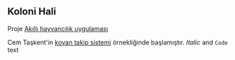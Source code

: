 ## Koloni Hali

Proje [Akıllı hayvancılık uygulaması](https://tr.wikipedia.org/wiki/Nesnelerin_%C4%B0nternet'i) 


Cem Taşkent'in [kovan takip sistemi](http://kovantakip.blogspot.com.tr/) örnekliğinde başlamıştır.
 _Italic_ and `Code` text


